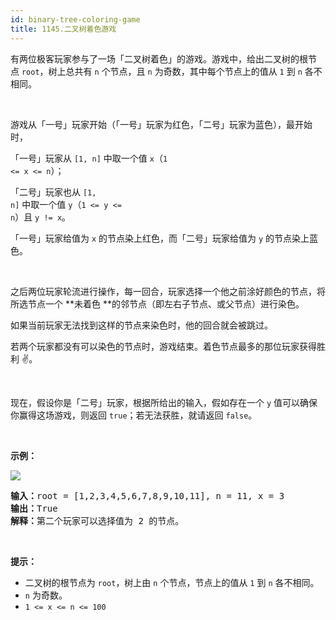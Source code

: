 ```yaml
---
id: binary-tree-coloring-game
title: 1145.二叉树着色游戏
---
```

有两位极客玩家参与了一场「二叉树着色」的游戏。游戏中，给出二叉树的根节点 <code>root</code>，树上总共有 <code>n</code> 个节点，且 <code>n</code> 为奇数，其中每个节点上的值从 <code>1</code> 到 <code>n</code> 各不相同。

 

游戏从「一号」玩家开始（「一号」玩家为红色，「二号」玩家为蓝色），最开始时，

「一号」玩家从 <code>[1, n]</code> 中取一个值 <code>x</code>（<code>1 &lt;= x &lt;= n</code>）；

「二号」玩家也从 <code>[1, n]</code> 中取一个值 <code>y</code>（<code>1 &lt;= y &lt;= n</code>）且 <code>y != x</code>。

「一号」玩家给值为 <code>x</code> 的节点染上红色，而「二号」玩家给值为 <code>y</code> 的节点染上蓝色。

 

之后两位玩家轮流进行操作，每一回合，玩家选择一个他之前涂好颜色的节点，将所选节点一个 **未着色 **的邻节点（即左右子节点、或父节点）进行染色。

如果当前玩家无法找到这样的节点来染色时，他的回合就会被跳过。

若两个玩家都没有可以染色的节点时，游戏结束。着色节点最多的那位玩家获得胜利 ✌️。

 

现在，假设你是「二号」玩家，根据所给出的输入，假如存在一个 <code>y</code> 值可以确保你赢得这场游戏，则返回 <code>true</code>；若无法获胜，就请返回 <code>false</code>。

 

**示例：**

**![](https://assets.leetcode-cn.com/aliyun-lc-upload/uploads/2019/08/04/1480-binary-tree-coloring-game.png)**


<pre><strong>输入：</strong>root = [1,2,3,4,5,6,7,8,9,10,11], n = 11, x = 3<br/><strong>输出：</strong>True<br/><strong>解释：</strong>第二个玩家可以选择值为 2 的节点。<br/></pre>

 

**提示：**


- 二叉树的根节点为 <code>root</code>，树上由 <code>n</code> 个节点，节点上的值从 <code>1</code> 到 <code>n</code> 各不相同。
- <code>n</code> 为奇数。
- <code>1 &lt;= x &lt;= n &lt;= 100</code>
